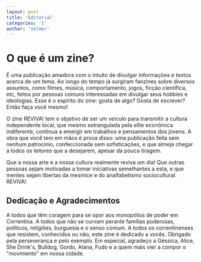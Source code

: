 ```yaml
---
layout: post
title: 'Editorial'
categories: '1'
author: 'Volmer'
---
```


# O que é um zine?

É uma publicação amadora com o intuito de divulgar informações e textos
acerca de um tema. Ao longo do tempo já surgiram fanzines sobre diversos
assuntos, como filmes, música, comportamento, jogos, ficção científica,
etc, feitos por pessoas comuns interessadas em divulgar seus hobbies e
ideologias. Esse é o espírito do zine: gosta de algo? Gosta de escrever?
Então faça você mesmo!

O zine REVIVA! tem o objetivo de ser um veículo para transmitir a cultura
independente local, que mesmo estrangulada pela elite econômica indiferente,
continua a emergir em trabalhos e pensamentos dos jovens. A obra que você
tem em mãos é prova disso: uma publicação feita sem nenhum patrocínio,
confeccionada sem sofisticações, e que almeja chegar a todos os leitores
que a desejarem, apesar da pouca tiragem.

Que a nossa arte e a nossa cultura realmente reviva um dia! Que outras
pessoas sejam motivadas a tomar iniciativas semelhantes a esta, e que mentes
sejam libertas da mesmice e do analfabetismo sociocultural. REVIVA!

## Dedicação e Agradecimentos

A todos que têm coragem para se opor aos monopólios de poder em Correntina.
A todos que não se curvam perante famílias poderosas, políticos, religiões,
burguesia e o senso comum. A todos os correntinenses que resistem, conhecidos
ou não, este zine é dedicado a vocês. Obrigado pela perseverança e pelo
exemplo. Em especial, agradeço a Géssica, Alice, She Drink's,
Bulldog, Gordo, Alana, Fudo e a quem mais vier a compor o "movimento" em nossa
cidade.
